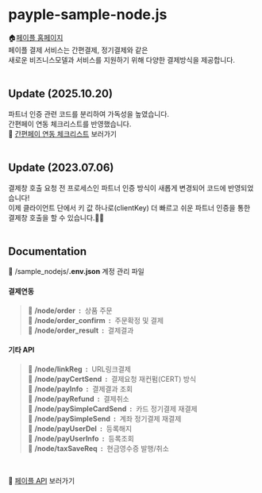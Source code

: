 # payple-sample-node.js

🏠[페이플 홈페이지](https://www.payple.kr/)<br>
페이플 결제 서비스는 간편결제, 정기결제와 같은 <br>
새로운 비즈니스모델과 서비스를 지원하기 위해 다양한 결제방식을 제공합니다.
<br><br>

## Update (2025.10.20)
파트너 인증 관련 코드를 분리하여 가독성을 높였습니다.<br>
간편페이 연동 체크리스트를 반영했습니다.<br>
🙋‍ [간편페이 연동 체크리스트](https://developer.payple.kr/preparation/easypay-integration) 보러가기
<br><br>


## Update (2023.07.06)
결제창 호출 요청 전 프로세스인 파트너 인증 방식이 새롭게 변경되어 코드에 반영되었습니다!<br>
이제 클라이언트 단에서 키 값 하나로(clientKey) 더 빠르고 쉬운 파트너 인증을 통한 결제창 호출을 할 수 있습니다.🧑‍💻
<br><br>


## Documentation

📂 /sample_nodejs/**.env.json** 계정 관리 파일
#### 결제연동
>📂 **/node/order &nbsp;:** &nbsp;상품 주문<br>
>📂 **/node/order_confirm &nbsp;:** &nbsp;주문확정 및 결제<br>
>📂 **/node/order_result &nbsp;:** &nbsp;결제결과<br>
#### 기타 API
>📂 **/node/linkReg &nbsp;:** &nbsp;URL링크결제<br> 
>📂 **/node/payCertSend &nbsp;:** &nbsp;결제요청 재컨펌(CERT) 방식<br>
>📂 **/node/payInfo &nbsp;:** &nbsp;결제결과 조회<br> 
>📂 **/node/payRefund &nbsp;:** &nbsp;결제취소<br>
>📂 **/node/paySimpleCardSend &nbsp;:** &nbsp;카드 정기결제 재결제<br>
>📂 **/node/paySimpleSend &nbsp;:** &nbsp;계좌 정기결제 재결제<br>
>📂 **/node/payUserDel &nbsp;:** &nbsp;등록해지<br>
>📂 **/node/payUserInfo &nbsp;:** &nbsp;등록조회<br>
>📂 **/node/taxSaveReq &nbsp;:** &nbsp;현금영수증 발행/취소<br>
<br>

🙋‍ [페이플 API](https://developer.payple.kr) 보러가기

